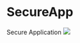 # SecureApp
 Secure Application
<img src="https://storagegomez.blob.core.windows.net/public/images/SecureAppPOC.png"/>
